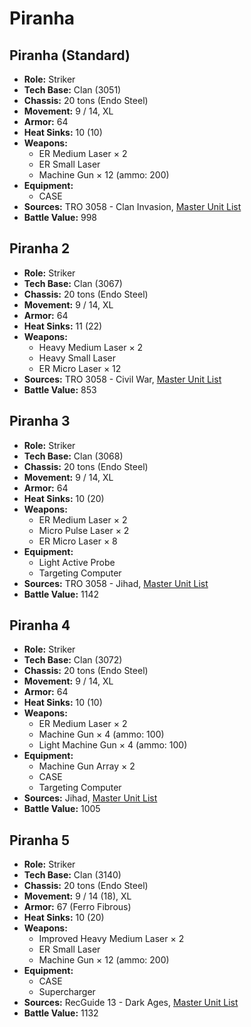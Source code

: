 # Piranha
## Piranha (Standard)
- **Role:** Striker
- **Tech Base:** Clan (3051)
- **Chassis:** 20 tons (Endo Steel)
- **Movement:** 9 / 14, XL
- **Armor:** 64
- **Heat Sinks:** 10 (10)
- **Weapons:**
  - ER Medium Laser × 2
  - ER Small Laser
  - Machine Gun × 12 (ammo: 200)
- **Equipment:**
  - CASE
- **Sources:** TRO 3058 - Clan Invasion, [Master Unit List](http://masterunitlist.info/Unit/Details/2535/piranha-standard)
- **Battle Value:** 998

## Piranha 2
- **Role:** Striker
- **Tech Base:** Clan (3067)
- **Chassis:** 20 tons (Endo Steel)
- **Movement:** 9 / 14, XL
- **Armor:** 64
- **Heat Sinks:** 11 (22)
- **Weapons:**
  - Heavy Medium Laser × 2
  - Heavy Small Laser
  - ER Micro Laser × 12
- **Sources:** TRO 3058 - Civil War, [Master Unit List](http://masterunitlist.info/Unit/Details/2536/piranha-2)
- **Battle Value:** 853

## Piranha 3
- **Role:** Striker
- **Tech Base:** Clan (3068)
- **Chassis:** 20 tons (Endo Steel)
- **Movement:** 9 / 14, XL
- **Armor:** 64
- **Heat Sinks:** 10 (20)
- **Weapons:**
  - ER Medium Laser × 2
  - Micro Pulse Laser × 2
  - ER Micro Laser × 8
- **Equipment:**
  - Light Active Probe
  - Targeting Computer
- **Sources:** TRO 3058 - Jihad, [Master Unit List](http://masterunitlist.info/Unit/Details/2537/piranha-3)
- **Battle Value:** 1142

## Piranha 4
- **Role:** Striker
- **Tech Base:** Clan (3072)
- **Chassis:** 20 tons (Endo Steel)
- **Movement:** 9 / 14, XL
- **Armor:** 64
- **Heat Sinks:** 10 (10)
- **Weapons:**
  - ER Medium Laser × 2
  - Machine Gun × 4 (ammo: 100)
  - Light Machine Gun × 4 (ammo: 100)
- **Equipment:**
  - Machine Gun Array × 2
  - CASE
  - Targeting Computer
- **Sources:** Jihad, [Master Unit List](http://masterunitlist.info/Unit/Details/2534/piranha-4)
- **Battle Value:** 1005

## Piranha 5
- **Role:** Striker
- **Tech Base:** Clan (3140)
- **Chassis:** 20 tons (Endo Steel)
- **Movement:** 9 / 14 (18), XL
- **Armor:** 67 (Ferro Fibrous)
- **Heat Sinks:** 10 (20)
- **Weapons:**
  - Improved Heavy Medium Laser × 2
  - ER Small Laser
  - Machine Gun × 12 (ammo: 200)
- **Equipment:**
  - CASE
  - Supercharger
- **Sources:** RecGuide 13 - Dark Ages, [Master Unit List](http://masterunitlist.info/Unit/Details/8122/piranha-5)
- **Battle Value:** 1132

